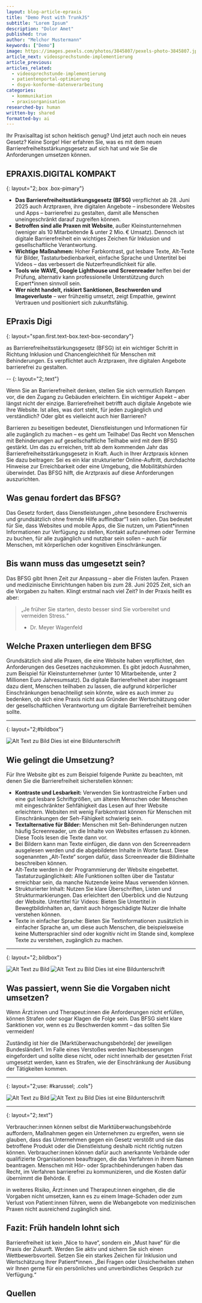 ```yaml
---
layout: blog-article-epraxis
title: "Demo Post with TrunkJS"
subtitle: "Lorem Ipsum"
description: "Dolor Amet"
published: true
author: "Melchor Mustermann"
keywords: ["Demo"]
image: https://images.pexels.com/photos/3845807/pexels-photo-3845807.jpeg
article_next: videosprechstunde-implementierung
article_previous: 
articles_related:
  - videosprechstunde-implementierung
  - patientenportal-optimierung
  - dsgvo-konforme-datenverarbeitung
categories: 
  - kommunikation
  - praxisorganisation
researched-by: human
written-by: shared
formatted-by: ai
---
```



Ihr Praxisalltag ist schon hektisch genug? Und jetzt auch noch ein neues Gesetz? Keine Sorge! Hier erfahren Sie, was es mit dem neuen Barrierefreiheitsstärkungsgesetz auf sich hat und wie Sie die Anforderungen umsetzen können.

## EPRAXIS.DIGITAL KOMPAKT
{: layout="2;.box .box-pimary"}

- **Das Barrierefreiheitsstärkungsgesetz (BFSG)** verpflichtet ab 28. Juni 2025 auch Arztpraxen, ihre digitalen Angebote – insbesondere Websites und Apps – barrierefrei zu gestalten, damit alle Menschen uneingeschränkt darauf zugreifen können. 
- **Betroffen sind alle Praxen mit Website**, außer Kleinstunternehmen (weniger als 10 Mitarbeitende & unter 2 Mio. € Umsatz). Dennoch ist digitale Barrierefreiheit ein wichtiges Zeichen für Inklusion und gesellschaftliche Verantwortung. 
- **Wichtige Maßnahmen:** Hoher Farbkontrast, gut lesbare Texte, Alt-Texte für Bilder, Tastaturbedienbarkeit, einfache Sprache und Untertitel bei Videos – das verbessert die Nutzerfreundlichkeit für alle. 
- **Tools wie WAVE, Google Lighthouse und Screenreader** helfen bei der Prüfung, alternativ kann professionelle Unterstützung durch Expert*innen sinnvoll sein. 
- **Wer nicht handelt, riskiert Sanktionen, Beschwerden und Imageverluste** – wer frühzeitig umsetzt, zeigt Empathie, gewinnt Vertrauen und positioniert sich zukunftsfähig.


## EPraxis Digi
{: layout="span.first.text-box.text-box-secondary"}

as Barrierefreiheitsstärkungsgesetz (BFSG) ist ein wichtiger Schritt in Richtung Inklusion und Chancengleichheit für Menschen mit Behinderungen. Es verpflichtet auch Arztpraxen, ihre digitalen Angebote barrierefrei zu gestalten.




--
{: layout="2;.text"}


Wenn Sie an Barrierefreiheit denken, stellen Sie sich vermutlich Rampen vor, die den Zugang zu Gebäuden erleichtern. Ein wichtiger Aspekt – aber längst nicht der einzige. Barrierefreiheit betrifft auch digitale Angebote wie Ihre Website. Ist alles, was dort steht, für jeden zugänglich und verständlich? Oder gibt es vielleicht auch hier Barrieren? 

Barrieren zu beseitigen bedeutet, Dienstleistungen und Informationen für alle zugänglich zu machen – es geht um Teilhabe! Das Recht von Menschen mit Behinderungen auf gesellschaftliche Teilhabe wird mit dem BFSG gestärkt. Um das zu erreichen, tritt ab dem kommenden Jahr das Barrierefreiheitsstärkungsgesetz in Kraft. Auch in Ihrer Arztpraxis können Sie dazu beitragen: Sei es ein klar strukturierter Online-Auftritt, durchdachte Hinweise zur Erreichbarkeit oder eine Umgebung, die Mobilitätshürden überwindet. Das BFSG hilft, die Arztpraxis auf diese Anforderungen auszurichten. 

## Was genau fordert das BFSG? 

Das Gesetz fordert, dass Dienstleistungen „ohne besondere Erschwernis und grundsätzlich ohne fremde Hilfe auffindbar“1 sein sollen. Das bedeutet für Sie, dass Websites und mobile Apps, die Sie nutzen, um Patient*innen Informationen zur Verfügung zu stellen, Kontakt aufzunehmen oder Termine zu buchen, für alle zugänglich und nutzbar sein sollen – auch für Menschen, mit körperlichen oder kognitiven Einschränkungen. 

## Bis wann muss das umgesetzt sein? 

Das BFSG gibt Ihnen Zeit zur Anpassung – aber die Fristen laufen. Praxen und medizinische Einrichtungen haben bis zum 28. Juni 2025 Zeit, sich an die Vorgaben zu halten. Klingt erstmal nach viel Zeit? In der Praxis heißt es aber:


> „Je früher Sie starten, desto besser sind Sie vorbereitet und vermeiden Stress.“
> - Dr. Meyer Wagenfeld

## Welche Praxen unterliegen dem BFSG 

Grundsätzlich sind alle Praxen, die eine Website haben verpflichtet, den Anforderungen des Gesetzes nachzukommen. Es gibt jedoch Ausnahmen, zum Beispiel für Kleinstunternehmer (unter 10 Mitarbeitende, unter 2 Millionen Euro Jahresumsatz). Da digitale Barrierefreiheit aber insgesamt dazu dient, Menschen teilhaben zu lassen, die aufgrund körperlicher Einschränkungen benachteiligt sein könnte, wäre es auch immer zu bedenken, ob sich eine Praxis nicht aus Gründen der Wertschätzung oder der gesellschaftlichen Verantwortung um digitale Barrierefreiheit bemühen sollte.


---
{: layout="2;#bildbox"}

![Alt Text zu Bild](https://cdn.leuffen.de//leu-stock/v2/337/2-1_gfedcba/AdobeStock_881988558.webp)
Dies ist eine Bildunterschrift



## Wie gelingt die Umsetzung? 

Für Ihre Website gibt es zum Beispiel folgende Punkte zu beachten, mit denen Sie die Barrierefreiheit sicherstellen können:

- **Kontraste und Lesbarkeit:** Verwenden Sie kontrastreiche Farben und eine gut lesbare Schriftgrößen, um älteren Menschen oder Menschen mit eingeschränkter Sehfähigkeit das Lesen auf Ihrer Website erleichtern. Websiten mit wenig Farbkontrast können für Menschen mit Einschränkungen der Seh-Fähigkeit schwierig sein. 
- **Textalternative für Bilder:** Menschen mit Seh-Behinderungen nutzen häufig Screenreader, um die Inhalte von Websites erfassen zu können. Diese Tools lesen die Texte dann vor. 
- Bei Bildern kann man Texte einfügen, die dann von den Screenreadern ausgelesen werden und die abgebildeten Inhalte in Worte fasst. Diese sogenannten „Alt-Texte“ sorgen dafür, dass Screenreader die Bildinhalte beschreiben können. 
- Alt-Texte werden in der Programmierung der Website eingebettet. Tastaturzugänglichkeit: Alle Funktionen sollten über die Tastatur erreichbar sein, da manche Nutzende keine Maus verwenden können. 
- Strukturierter Inhalt: Nutzen Sie klare Überschriften, Listen und Strukturmarkierungen. Das erleichtert den Überblick und die Nutzung der Website. Untertitel für Videos: Bieten Sie Untertitel in Bewegtbildinhalten an, damit auch hörgeschädigte Nutzer die Inhalte verstehen können. 
- Texte in einfacher Sprache: Bieten Sie Textinformationen zusätzlich in einfacher Sprache an, um diese auch Menschen, die beispielsweise keine Muttersprachler sind oder kognitiv nicht im Stande sind, komplexe Texte zu verstehen, zugänglich zu machen.



---
{: layout="2;.bildbox"}

![Alt Text zu Bild](https://cdn.leuffen.de//leu-stock/v2/337/2-1_gfedcba/AdobeStock_881988558.webp)
![Alt Text zu Bild](https://cdn.leuffen.de//leu-stock/v2/337/2-1_gfedcba/AdobeStock_881988558.webp)
Dies ist eine Bildunterschrift

## Was passiert, wenn Sie die Vorgaben nicht umsetzen? 

Wenn Ärzt:innen und Therapeut:innen die Anforderungen nicht erfüllen, können Strafen oder sogar Klagen die Folge sein. Das BFSG sieht klare Sanktionen vor, wenn es zu Beschwerden kommt – das sollten Sie vermeiden! 

Zuständig ist hier die [Marktüberwachungsbehörde] der jeweiligen Bundesländer1. Im Falle eines Verstoßes werden Nachbesserungen eingefordert und sollte diese nicht, oder nicht innerhalb der gesetzten Frist umgesetzt werden, kann es Strafen, wie der Einschränkung der Ausübung der Tätigkeiten kommen.


---
{: layout="2;use: #karussel; .cols"}

![Alt Text zu Bild](https://cdn.leuffen.de//leu-stock/v2/337/2-1_gfedcba/AdobeStock_881988558.webp)
![Alt Text zu Bild](https://cdn.leuffen.de//leu-stock/v2/337/2-1_gfedcba/AdobeStock_881988558.webp)
Dies ist eine Bildunterschrift



---
{: layout="2;.text"}

Verbraucher:innen können selbst die Marktüberwachungsbehörde auffordern, Maßnahmen gegen ein Unternehmen zu ergreifen, wenn sie glauben, dass das Unternehmen gegen ein Gesetz verstößt und sie das betroffene Produkt oder die Dienstleistung deshalb nicht richtig nutzen können. Verbraucher:innen können dafür auch anerkannte Verbände oder qualifizierte Organisationen beauftragen, die das Verfahren in ihrem Namen beantragen. Menschen mit Hör- oder Sprachbehinderungen haben das Recht, im Verfahren barrierefrei zu kommunizieren, und die Kosten dafür übernimmt die Behörde. E

in weiteres Risiko, Ärzt:innen und Therapeut:innen eingehen, die die Vorgaben nicht umsetzen, kann es zu einem Image-Schaden oder zum Verlust von Patient:innen führen, wenn die Webangebote von medizinischen Praxen nicht ausreichend zugänglich sind.


## Fazit: Früh handeln lohnt sich 

Barrierefreiheit ist kein „Nice to have“, sondern ein „Must have“ für die Praxis der Zukunft. Werden Sie aktiv und sichern Sie sich einen Wettbewerbsvorteil. Setzen Sie ein starkes Zeichen für Inklusion und Wertschätzung Ihrer Patient*innen. „Bei Fragen oder Unsicherheiten stehen wir Ihnen gerne für ein persönliches und unverbindliches Gespräch zur Verfügung.“


## Quellen

<!-- Wie können hier Quellen einfach angegeben werden? -->

<!-- Include des Author Textes sollte im Layout passieren -->
